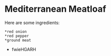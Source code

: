 # Mediterranean Meatloaf

Here are some ingredients: 
    
    *red onion 
    *red pepper 
    *ground meat 

* fwieHGARH
    